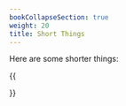 ```yaml
---
bookCollapseSection: true
weight: 20
title: Short Things
---
```

Here are some shorter things:

{{<section>}}
